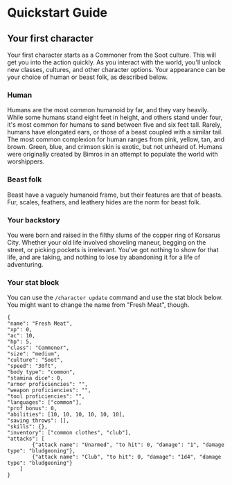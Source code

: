 # Quickstart Guide

## Your first character
Your first character starts as a Commoner from the Soot culture. This will get you into the action quickly. As you interact with the world, you'll unlock new classes, cultures, and other character options. Your appearance can be your choice of human or beast folk, as described below.

### Human
Humans are the most common humanoid by far, and they vary heavily. While some humans stand eight feet in height, and others stand under four, it's most common for humans to sand between five and six feet tall. Rarely, humans have elongated ears, or those of a beast coupled with a similar tail. The most common complexion for human ranges from pink, yellow, tan, and brown. Green, blue, and crimson skin is exotic, but not unheard of. Humans were originally created by Bimros in an attempt to populate the world with worshippers.

### Beast folk
Beast have a vaguely humanoid frame, but their features are that of beasts. Fur, scales, feathers, and leathery hides are the norm for beast folk.

### Your backstory
You were born and raised in the filthy slums of the copper ring of Korsarus City. Whether your old life involved shoveling maneur, begging on the street, or picking pockets is irrelevant. You've got nothing to show for that life, and are taking, and nothing to lose by abandoning it for a life of adventuring.

### Your stat block
You can use the `/character update` command and use the stat block below. You might want to change the name from "Fresh Meat", though.
```
{
"name": "Fresh Meat",
"xp": 0,
"ac": 10,
"hp": 5,
"class": "Commoner",
"size": "medium",
"culture": "Soot",
"speed": "30ft",
"body type": "common",
"stamina dice": 0,
"armor proficiencies": "",
"weapon proficiencies": "",
"tool proficiencies": "",
"languages": ["common"],
"prof bonus": 0,
"abilities": [10, 10, 10, 10, 10, 10],
"saving throws": [],
"skills": {},
"inventory": ["common clothes", "club"],
"attacks": [
        {"attack name": "Unarmed", "to hit": 0, "damage": "1", "damage type": "bludgeoning"},
        {"attack name": "Club", "to hit": 0, "damage": "1d4", "damage type": "bludgeoning"}
    ]
}
```